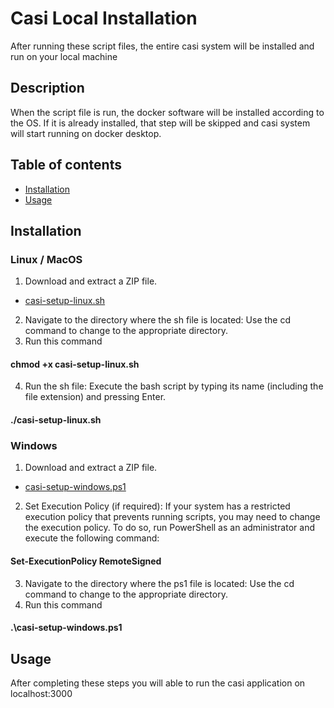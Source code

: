 # Casi Local Installation
After running these script files, the entire casi system will be installed and run on your local machine
## Description
When the script file is run, the docker software will be installed according to the OS. If it is already installed, that step will be skipped and casi system will start running on docker desktop.
## Table of contents
* [Installation](#installation)
* [Usage](#usage)
## Installation
### Linux / MacOS
1. Download and extract a ZIP file.
* [casi-setup-linux.sh](https://drive.google.com/file/d/1aWJg82h1IydjDT9zm-13rHEMnMo0939W/view)
2. Navigate to the directory where the sh file is located: Use the cd command to change to the appropriate directory.
3. Run this command
#### chmod +x casi-setup-linux.sh 
4. Run the sh file: Execute the bash script by typing its name (including the file extension) and pressing Enter.
 #### ./casi-setup-linux.sh
### Windows
1. Download and extract a ZIP file.
* [casi-setup-windows.ps1](https://drive.google.com/file/d/19In_NotRdIwmptEMliWtnzcxTJ9E2KOG/view?usp=sharing)
2. Set Execution Policy (if required): If your system has a restricted execution policy that prevents running scripts, you may need to change the execution policy. To do so, run PowerShell as an administrator and execute the following command:
 #### Set-ExecutionPolicy RemoteSigned
3. Navigate to the directory where the ps1 file is located: Use the cd command to change to the appropriate directory.
4. Run this command
 #### .\casi-setup-windows.ps1
## Usage
After completing these steps you will able to run the casi application on localhost:3000



